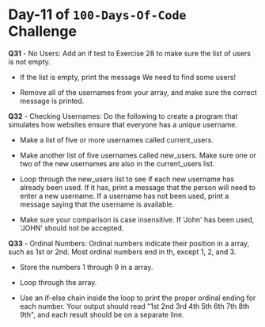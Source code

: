 # Day-11 of `100-Days-Of-Code` Challenge

**Q31** - No Users: Add an if test to Exercise 28 to make sure the list of users is not empty.
- If the list is empty, print the message We need to find some users!

- Remove all of the usernames from your array, and make sure the correct message is printed.

**Q32** - Checking Usernames: Do the following to create a program that simulates how websites ensure that everyone has a unique username.
- Make a list of five or more usernames called current_users.

- Make another list of five usernames called new_users. Make sure one or two of the new usernames are also in the current_users list.

- Loop through the new_users list to see if each new username has already been used. If it has, print a message that the person will need to enter a new username. If a username has not been used, print a message saying that the username is available.

- Make sure your comparison is case insensitive. If 'John' has been used, 'JOHN' should not be accepted.

**Q33** - Ordinal Numbers: Ordinal numbers indicate their position in a array, such as 1st or 2nd. Most ordinal numbers end in th, except 1, 2, and 3.
- Store the numbers 1 through 9 in a array.

- Loop through the array.

- Use an if-else chain inside the loop to print the proper ordinal ending for each number. Your output should read "1st 2nd 3rd 4th 5th 6th 7th 8th 9th", and each result should be on a separate line.
